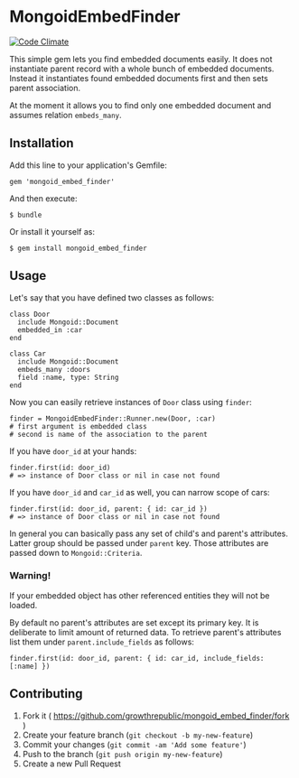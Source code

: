 # MongoidEmbedFinder

[![Code Climate](https://codeclimate.com/github/growthrepublic/mongoid_embed_finder.png)](https://codeclimate.com/github/growthrepublic/mongoid_embed_finder)

This simple gem lets you find embedded documents easily. It does not instantiate parent record with a whole bunch of embedded documents. Instead it instantiates found embedded documents first and then sets parent association.

At the moment it allows you to find only one embedded document and assumes relation `embeds_many`.

## Installation

Add this line to your application's Gemfile:

    gem 'mongoid_embed_finder'

And then execute:

    $ bundle

Or install it yourself as:

    $ gem install mongoid_embed_finder

## Usage

Let's say that you have defined two classes as follows:

    class Door
      include Mongoid::Document
      embedded_in :car
    end

    class Car
      include Mongoid::Document
      embeds_many :doors
      field :name, type: String
    end

Now you can easily retrieve instances of `Door` class using `finder`:

    finder = MongoidEmbedFinder::Runner.new(Door, :car)
    # first argument is embedded class
    # second is name of the association to the parent

If you have `door_id` at your hands:

    finder.first(id: door_id)
    # => instance of Door class or nil in case not found

If you have `door_id` and `car_id` as well, you can narrow scope of cars:

    finder.first(id: door_id, parent: { id: car_id })
    # => instance of Door class or nil in case not found

In general you can basically pass any set of child's and parent's attributes.
Latter group should be passed under `parent` key. Those attributes are passed down to `Mongoid::Criteria`.

### Warning!

If your embedded object has other referenced entities they will not be loaded.

By default no parent's attributes are set except its primary key. It is deliberate to limit
amount of returned data.
To retrieve parent's attributes list them under `parent.include_fields` as follows:

    finder.first(id: door_id, parent: { id: car_id, include_fields: [:name] })

## Contributing

1. Fork it ( https://github.com/growthrepublic/mongoid_embed_finder/fork )
2. Create your feature branch (`git checkout -b my-new-feature`)
3. Commit your changes (`git commit -am 'Add some feature'`)
4. Push to the branch (`git push origin my-new-feature`)
5. Create a new Pull Request